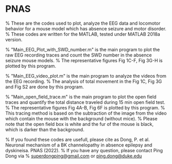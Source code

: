 # PNAS
% These are the codes used to plot, analyze the EEG data and locomotor behavior for a mouse model which has absence seizure and motor disorder.
% These codes are written for the MATLAB, tested under MATLAB 2018a version.

% "Main_EEG_Plot_with_SWD_number.m" is the main program to plot the raw EEG recording traces and count the SWD number in the absence seizure mouse models.
% The representative figures Fig 1C-F, Fig 3G-H is plotted by this program.

% "Main_EEG_video_plot.m" is the main program to analyze the videos from the EEG recording.
% The analysis of total movement in the Fig 1C, Fig 3G and Fig S2 are done by this program.

% "Main_open_field_trace.m" is the main program to plot the open field traces and quantify the total distance traveled during 15 min open field test.
% The representative figures Fig 4A-B, Fig 6F is plotted by this program.
% This tracing method is based on the subtraction of the image from the video which contain the mouse with the background (without mice).
% Please note that the open field box is white and the fur of the mouse is black, which is darker than the background.

% If you found these codes are usefull, please cite as Dong, P. et al. Neuronal mechanism of a BK channelopathy in absence epilepsy and dyskineisa. PNAS (2022).
% If you have any question, please contact Ping Dong via
% superdongping@gmail.com or ping.dong@duke.edu
